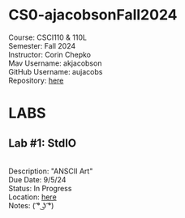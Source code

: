 # CS0-ajacobsonFall2024
Course: CSCI110 & 110L
<br>Semester: Fall 2024 
<br>Instructor: Corin Chepko
<br>Mav Username: akjacobson
<br>GitHub Username: aujacobs
<br>Repository: [here](https://github.com/aujacobs/CS0-ajacobsonFall2024)

# LABS
## Lab #1: StdIO
<br>Description: "ANSCII Art"
<br>Due Date: 9/5/24
<br>Status: In Progress
<br>Location: [here](https://github.com/aujacobs/CS0-ajacobsonFall2024/blob/main/ascii/main.py)
<br>Notes: ( ͡° ͜ʖ ͡°)
